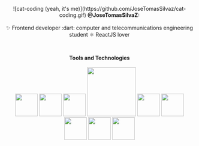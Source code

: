  <p align="center">
 ![cat-coding (yeah, it's me)](https://github.com/JoseTomasSilvaz/cat-coding.gif)
<b>@JoseTomasSilvaZ:</b>
 <br>
 <br>
 ✨ Frontend developer :dart: computer and telecommunications engineering student ⚛️ ReactJS lover
</p>

<br>

<p align="center">
 <b>Tools and Technologies</b>
 <br>
 <br>
 <img width="60px" src="https://cdn4.iconfinder.com/data/icons/logos-3/600/React.js_logo-512.png" />

 <img width="60px" src="https://www.freepnglogos.com/uploads/photoshop-png-logo/photoshop-cc-icon-png-logo-2.png"/>
 <img width="60px" src="https://upload.wikimedia.org/wikipedia/commons/6/6a/JavaScript-logo.png"/>
 <img width="130px" src="https://allprowebdesigns.com/blog/wp-content/uploads/2019/01/1lJ32Bl-lHWmNMUSiSq17gQ-792x445.png"/>
 <img width="60px" src="https://seeklogo.com/images/G/git-bash-logo-B6475E8359-seeklogo.com.png"/>
 <img width="60px" src="https://upload.wikimedia.org/wikipedia/commons/thumb/2/2d/Visual_Studio_Code_1.18_icon.svg/1028px-Visual_Studio_Code_1.18_icon.svg.png" />
 <img width="60px" src="https://user-images.githubusercontent.com/58149194/196567360-08f454ea-f0c6-433f-bd9b-5922105f9fe7.png" />
 <img width="60px" src="https://upload.wikimedia.org/wikipedia/commons/thumb/b/b2/Bootstrap_logo.svg/512px-Bootstrap_logo.svg.png" />
 <img width="60px" src="https://cdn-icons-png.flaticon.com/512/5968/5968705.png" />

 
 <br>
 <br>
 
